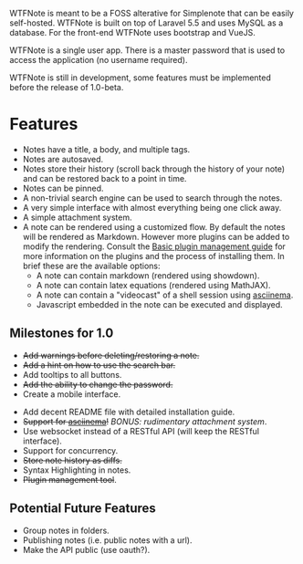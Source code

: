 WTFNote is meant to be a FOSS alterative for Simplenote that can be easily
self-hosted. WTFNote is built on top of Laravel 5.5 and uses MySQL as a
database. For the front-end WTFNote uses bootstrap and VueJS.

WTFNote is a single user app. There is a master password that is used to
access the application (no username required).

WTFNote is still in development, some features must be implemented before
the release of 1.0-beta.

# Features
- Notes have a title, a body, and multiple tags.
- Notes are autosaved.
- Notes store their history (scroll back through the history of your note)
  and can be restored back to a point in time.
- Notes can be pinned.
- A non-trivial search engine can be used to search through the notes.
- A very simple interface with almost everything being one click away.
- A simple attachment system.
- A note can be rendered using a customized flow. By default the notes will
  be rendered as Markdown. However more plugins can be added to modify the
  rendering. Consult the [Basic plugin management guide](https://github.com/geezee/wtfnote/pull/2)
  for more information on the plugins and the process of installing them.
  In brief these are the available options:
    - A note can contain markdown (rendered using showdown).
    - A note can contain latex equations (rendered using MathJAX).
    - A note can contain a "videocast" of a shell session using
      [asciinema](https://asciinema.org).
    - Javascript embedded in the note can be executed and displayed.

## Milestones for 1.0
- ~~Add warnings before deleting/restoring a note.~~
- ~~Add a hint on how to use the search bar.~~
- Add tooltips to all buttons.
- ~~Add the ability to change the password.~~
- Create a mobile interface.
* Add decent README file with detailed installation guide.
* ~~Support for [asciinema](https://asciinema.org/)!~~ *BONUS: rudimentary
  attachment system*.
* Use websocket instead of a RESTful API (will keep the RESTful interface).
* Support for concurrency.
* ~~Store note history as diffs.~~
* Syntax Highlighting in notes.
* ~~Plugin management tool~~.

## Potential Future Features
- Group notes in folders.
- Publishing notes (i.e. public notes with a url).
- Make the API public (use oauth?).
